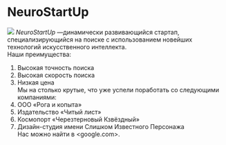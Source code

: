 # NeuroStartUp
![](https://netology-code.github.io/git-homeworks/introduction/assets/logo.png)
*NeuroStartUp* —динамически развивающийся стартап, специализирующийся на поиске с использованием новейших технологий искусственного интеллекта.<br>
Наши преимущества:<br>
1. Высокая точность поиска<br>
2. Высокая скорость поиска<br>
3. Низкая цена<br>
Мы на столько крутые, что уже успели поработать со следующими компаниями:<br>
1. ООО «Рога и копыта»<br>
2. Издательство «Читый лист»<br>
3. Космопорт «Черезтерновый Кзвёздный»<br>
4. Дизайн-студия имени Слишком Известного Персонажа<br>
Нас можно найти в <google.com>.<br>